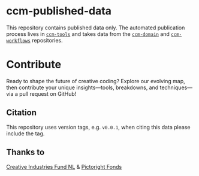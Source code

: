 # ccm-published-data

This repository contains published data only. The automated publication process lives in [`ccm-tools`](https://github.com/Creative-Coding-Map/ccm-published-data/) and takes data from the [`ccm-domain`](https://github.com/Creative-Coding-Map/ccm-domain) and [`ccm-workflows`](https://github.com/Creative-Coding-Map/ccm-workflows) repositories.

# Contribute

Ready to shape the future of creative coding? Explore our evolving map, then contribute your unique insights—tools, breakdowns, and techniques—via a pull request on GitHub!

## Citation

This repository uses version tags, e.g. `v0.0.1`, when citing this data please include the tag.

## Thanks to
[Creative Industries Fund NL](https://stimuleringsfonds.nl) & [Pictoright Fonds](https://fonds.pictoright.nl)
